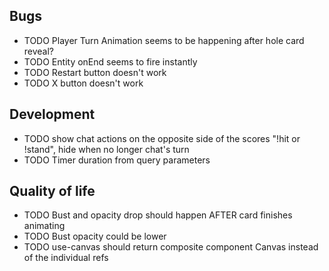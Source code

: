 ## Bugs

- TODO Player Turn Animation seems to be happening after hole card reveal?
- TODO Entity onEnd seems to fire instantly
- TODO Restart button doesn't work
- TODO X button doesn't work

## Development

- TODO show chat actions on the opposite side of the scores "!hit or !stand", hide when no longer chat's turn
- TODO Timer duration from query parameters

## Quality of life

- TODO Bust and opacity drop should happen AFTER card finishes animating
- TODO Bust opacity could be lower
- TODO use-canvas should return composite component Canvas instead of the individual refs
